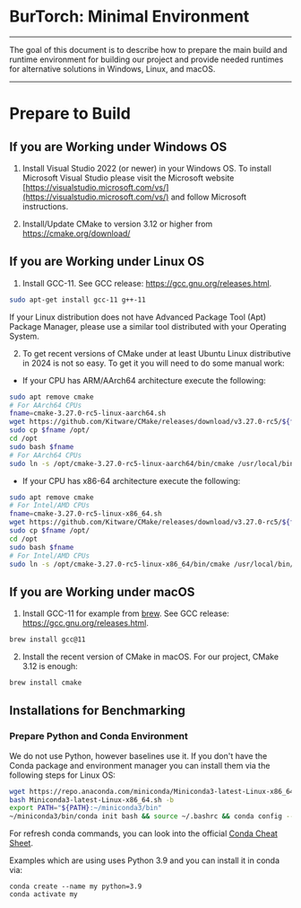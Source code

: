 # BurTorch: Minimal Environment

----

The goal of this document is to describe how to prepare the main build and runtime environment for building our project and provide needed runtimes for alternative solutions in Windows, Linux, and macOS.

----

# Prepare to Build

## If you are Working under Windows OS

1. Install Visual Studio 2022 (or newer) in your Windows OS. To install Microsoft Visual Studio please visit the Microsoft website [https://visualstudio.microsoft.com/vs/](https://visualstudio.microsoft.com/vs/) and follow Microsoft instructions.

2. Install/Update CMake to version 3.12 or higher from https://cmake.org/download/

## If you are Working under Linux OS

1. Install GCC-11. See GCC release: https://gcc.gnu.org/releases.html.

```bash
sudo apt-get install gcc-11 g++-11
```

If your Linux distribution does not have Advanced Package Tool (Apt) Package Manager, please use a similar tool distributed with your Operating System.

2. To get recent versions of CMake under at least Ubuntu Linux distributive in 2024 is not so easy. To get it you will need to do some manual work:

* If your CPU has ARM/AArch64 architecture execute the following:

```bash
sudo apt remove cmake
# For AArch64 CPUs
fname=cmake-3.27.0-rc5-linux-aarch64.sh
wget https://github.com/Kitware/CMake/releases/download/v3.27.0-rc5/${fname}
sudo cp $fname /opt/
cd /opt
sudo bash $fname
# For AArch64 CPUs
sudo ln -s /opt/cmake-3.27.0-rc5-linux-aarch64/bin/cmake /usr/local/bin/
```

* If your CPU has x86-64 architecture execute the following:


```bash
sudo apt remove cmake
# For Intel/AMD CPUs
fname=cmake-3.27.0-rc5-linux-x86_64.sh
wget https://github.com/Kitware/CMake/releases/download/v3.27.0-rc5/${fname}
sudo cp $fname /opt/
cd /opt
sudo bash $fname
# For Intel/AMD CPUs
sudo ln -s /opt/cmake-3.27.0-rc5-linux-x86_64/bin/cmake /usr/local/bin/
```

## If you are Working under macOS

1. Install GCC-11 for example from [brew](https://brew.sh/). See GCC release: https://gcc.gnu.org/releases.html.
```bash
brew install gcc@11
```

2. Install the recent version of CMake in macOS. For our project, CMake 3.12 is enough:
```bash
brew install cmake
```

## Installations for Benchmarking

### Prepare Python and Conda Environment

We do not use Python, however baselines use it. If you don't have the Conda package and environment manager you can install them via the following steps for Linux OS:

```bash
wget https://repo.anaconda.com/miniconda/Miniconda3-latest-Linux-x86_64.sh
bash Miniconda3-latest-Linux-x86_64.sh -b
export PATH="${PATH}:~/miniconda3/bin"
~/miniconda3/bin/conda init bash && source ~/.bashrc && conda config --set auto_activate_base false
```

For refresh conda commands, you can look into the official [Conda Cheat Sheet](https://docs.conda.io/projects/conda/en/4.6.0/_downloads/52a95608c49671267e40c689e0bc00ca/conda-cheatsheet.pdf).

Examples which are using uses Python 3.9 and you can install it in conda via:
```
conda create --name my python=3.9
conda activate my
```
